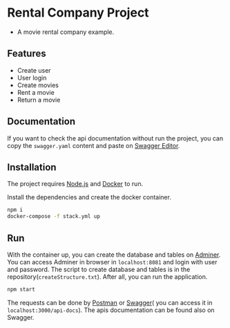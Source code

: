 # Rental Company Project
- A movie rental company example.


## Features

- Create user
- User login
- Create movies
- Rent a movie
- Return a movie

## Documentation
If you want to check the api documentation without run the project, you can copy the `swagger.yaml` content and paste on [Swagger Editor](https://editor.swagger.io/).
## Installation

The project requires [Node.js](https://nodejs.org/) and [Docker](https://www.docker.com/) to run.

Install the dependencies and create the docker container.

```sh
npm i
docker-compose -f stack.yml up
```

## Run
With the container up, you can create the database and tables on [Adminer](https://www.adminer.org/). You can access Adminer in browser in `localhost:8081` and login with user and password.
The script to create database and tables is in the repository(`createStructure.txt`). After all, you can run the application.

```sh
npm start
```
The requests can be done by [Postman](https://www.postman.com/) or [Swagger](https://swagger.io/)( you can access it in `localhost:3000/api-docs`). The apis documentation can be found also on Swagger.



